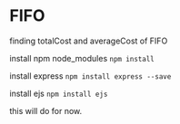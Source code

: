 # FIFO
finding totalCost and averageCost of FIFO

install npm node_modules
`npm install`

install express 
`npm install express --save`

install ejs
`npm install ejs`

this will do for now.
